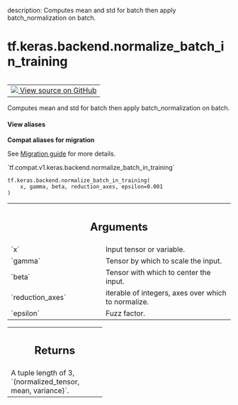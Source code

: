 description: Computes mean and std for batch then apply batch_normalization on batch.

<div itemscope itemtype="http://developers.google.com/ReferenceObject">
<meta itemprop="name" content="tf.keras.backend.normalize_batch_in_training" />
<meta itemprop="path" content="Stable" />
</div>

# tf.keras.backend.normalize_batch_in_training

<!-- Insert buttons and diff -->

<table class="tfo-notebook-buttons tfo-api nocontent" align="left">
<td>
  <a target="_blank" href="https://github.com/tensorflow/tensorflow/blob/r2.3/tensorflow/python/keras/backend.py#L2753-L2780">
    <img src="https://www.tensorflow.org/images/GitHub-Mark-32px.png" />
    View source on GitHub
  </a>
</td>
</table>



Computes mean and std for batch then apply batch_normalization on batch.

<section class="expandable">
  <h4 class="showalways">View aliases</h4>
  <p>
<b>Compat aliases for migration</b>
<p>See
<a href="https://www.tensorflow.org/guide/migrate">Migration guide</a> for
more details.</p>
<p>`tf.compat.v1.keras.backend.normalize_batch_in_training`</p>
</p>
</section>

<pre class="devsite-click-to-copy prettyprint lang-py tfo-signature-link">
<code>tf.keras.backend.normalize_batch_in_training(
    x, gamma, beta, reduction_axes, epsilon=0.001
)
</code></pre>



<!-- Placeholder for "Used in" -->


<!-- Tabular view -->
 <table class="responsive fixed orange">
<colgroup><col width="214px"><col></colgroup>
<tr><th colspan="2"><h2 class="add-link">Arguments</h2></th></tr>

<tr>
<td>
`x`
</td>
<td>
Input tensor or variable.
</td>
</tr><tr>
<td>
`gamma`
</td>
<td>
Tensor by which to scale the input.
</td>
</tr><tr>
<td>
`beta`
</td>
<td>
Tensor with which to center the input.
</td>
</tr><tr>
<td>
`reduction_axes`
</td>
<td>
iterable of integers,
axes over which to normalize.
</td>
</tr><tr>
<td>
`epsilon`
</td>
<td>
Fuzz factor.
</td>
</tr>
</table>



<!-- Tabular view -->
 <table class="responsive fixed orange">
<colgroup><col width="214px"><col></colgroup>
<tr><th colspan="2"><h2 class="add-link">Returns</h2></th></tr>
<tr class="alt">
<td colspan="2">
A tuple length of 3, `(normalized_tensor, mean, variance)`.
</td>
</tr>

</table>

